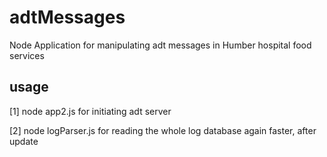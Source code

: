 ﻿# adtMessages

Node Application for manipulating adt messages in Humber hospital food services


## usage

[1] node app2.js for initiating adt server

[2] node logParser.js for reading the whole log database again faster, after update





